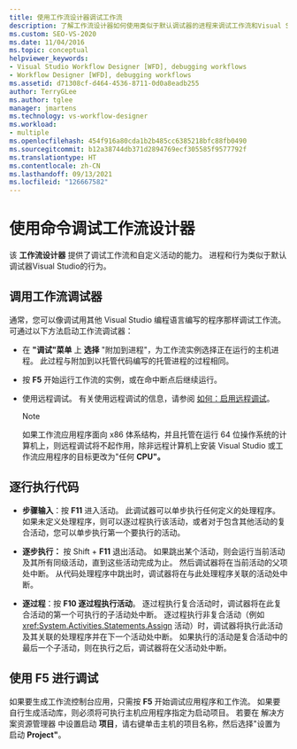 ```yaml
---
title: 使用工作流设计器调试工作流
description: 了解工作流设计器如何使用类似于默认调试器的进程来调试工作流和Visual Studio活动。
ms.custom: SEO-VS-2020
ms.date: 11/04/2016
ms.topic: conceptual
helpviewer_keywords:
- Visual Studio Workflow Designer [WFD], debugging workflows
- Workflow Designer [WFD], debugging workflows
ms.assetid: d71308cf-d464-4536-8711-0d0a8eadb255
author: TerryGLee
ms.author: tglee
manager: jmartens
ms.technology: vs-workflow-designer
ms.workload:
- multiple
ms.openlocfilehash: 454f916a80cda1b2b485cc6385218bfc88fb0490
ms.sourcegitcommit: b12a38744db371d2894769ecf305585f9577792f
ms.translationtype: HT
ms.contentlocale: zh-CN
ms.lasthandoff: 09/13/2021
ms.locfileid: "126667582"
---
```

# <a name="debug-workflows-with-the-workflow-designer"></a>使用命令调试工作流设计器

该 **工作流设计器** 提供了调试工作流和自定义活动的能力。 进程和行为类似于默认调试器Visual Studio的行为。

## <a name="invoke-the-workflow-debugger"></a>调用工作流调试器

通常，您可以像调试用其他 Visual Studio 编程语言编写的程序那样调试工作流。 可通过以下方法启动工作流调试器：

- 在 **"调试"菜单** 上 **选择** "附加到进程"，为工作流实例选择正在运行的主机进程。 此过程与附加到以托管代码编写的托管进程的过程相同。

- 按 **F5** 开始运行工作流的实例，或在命中断点后继续运行。

- 使用远程调试。 有关使用远程调试的信息，请参阅 [如何：启用远程调试](/previous-versions/visualstudio/visual-studio-2010/febz73k0(v=vs.100))。

   > [!NOTE]
   > 如果工作流应用程序面向 x86 体系结构，并且托管在运行 64 位操作系统的计算机上，则远程调试将不起作用，除非远程计算机上安装 Visual Studio 或工作流应用程序的目标更改为"任何 **CPU"。**

## <a name="step-through-code"></a>逐行执行代码

- **步骤输入**：按 **F11** 进入活动。 此调试器可以单步执行任何定义的处理程序。 如果未定义处理程序，则可以逐过程执行该活动，或者对于包含其他活动的复合活动，您可以单步执行第一个要执行的活动。

- **逐步执行：** 按 Shift  + **F11** 退出活动。 如果跳出某个活动，则会运行当前活动及其所有同级活动，直到这些活动完成为止。 然后调试器将在当前活动的父项处中断。 从代码处理程序中跳出时，调试器将在与此处理程序关联的活动处中断。

- **逐过程**：按 **F10 逐过程执行活动**。 逐过程执行复合活动时，调试器将在此复合活动的第一个可执行的子活动处中断。 逐过程执行非复合活动（例如 <xref:System.Activities.Statements.Assign> 活动）时，调试器将执行此活动及其关联的处理程序并在下一个活动处中断。 如果执行的活动是复合活动中的最后一个子活动，则在执行之后，调试器将在父活动处中断。

## <a name="debug-with-f5"></a>使用 F5 进行调试

如果要生成工作流控制台应用，只需按 **F5** 开始调试应用程序和工作流。 如果要自行生成活动库，则必须将可执行主机应用程序指定为启动项目。 若要在 解决方案资源管理器 中设置启动 **项目**，请右键单击主机的项目名称，然后选择"设置为启动 **Project"**。
